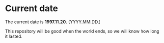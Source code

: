 # Current date

The current date is **1997.11.20.** (YYYY.MM.DD.)

This repository will be good when the world ends, so we will know how long it lasted.